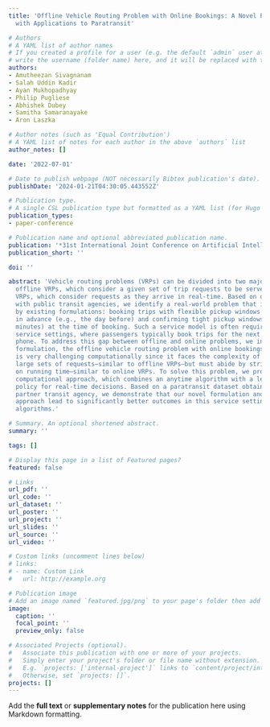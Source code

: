 ```yaml
---
title: 'Offline Vehicle Routing Problem with Online Bookings: A Novel Problem Formulation
  with Applications to Paratransit'

# Authors
# A YAML list of author names
# If you created a profile for a user (e.g. the default `admin` user at `content/authors/admin/`), 
# write the username (folder name) here, and it will be replaced with their full name and linked to their profile.
authors:
- Amutheezan Sivagnanam
- Salah Uddin Kadir
- Ayan Mukhopadhyay
- Philip Pugliese
- Abhishek Dubey
- Samitha Samaranayake
- Aron Laszka

# Author notes (such as 'Equal Contribution')
# A YAML list of notes for each author in the above `authors` list
author_notes: []

date: '2022-07-01'

# Date to publish webpage (NOT necessarily Bibtex publication's date).
publishDate: '2024-01-21T04:30:05.443552Z'

# Publication type.
# A single CSL publication type but formatted as a YAML list (for Hugo requirements).
publication_types:
- paper-conference

# Publication name and optional abbreviated publication name.
publication: '*31st International Joint Conference on Artificial Intelligence (IJCAI)*'
publication_short: ''

doi: ''

abstract: 'Vehicle routing problems (VRPs) can be divided into two major categories:
  offline VRPs, which consider a given set of trip requests to be served, and online
  VRPs, which consider requests as they arrive in real-time. Based on discussions
  with public transit agencies, we identify a real-world problem that is not addressed
  by existing formulations: booking trips with flexible pickup windows (e.g., 3 hours)
  in advance (e.g., the day before) and confirming tight pickup windows (e.g., 30
  minutes) at the time of booking. Such a service model is often required in paratransit
  service settings, where passengers typically book trips for the next day over the
  phone. To address this gap between offline and online problems, we introduce a novel
  formulation, the offline vehicle routing problem with online bookings. This problem
  is very challenging computationally since it faces the complexity of considering
  large sets of requests—similar to offline VRPs—but must abide by strict constraints
  on running time—similar to online VRPs. To solve this problem, we propose a novel
  computational approach, which combines an anytime algorithm with a learning-based
  policy for real-time decisions. Based on a paratransit dataset obtained from our
  partner transit agency, we demonstrate that our novel formulation and computational
  approach lead to significantly better outcomes in this service setting than existing
  algorithms.'

# Summary. An optional shortened abstract.
summary: ''

tags: []

# Display this page in a list of Featured pages?
featured: false

# Links
url_pdf: ''
url_code: ''
url_dataset: ''
url_poster: ''
url_project: ''
url_slides: ''
url_source: ''
url_video: ''

# Custom links (uncomment lines below)
# links:
# - name: Custom Link
#   url: http://example.org

# Publication image
# Add an image named `featured.jpg/png` to your page's folder then add a caption below.
image:
  caption: ''
  focal_point: ''
  preview_only: false

# Associated Projects (optional).
#   Associate this publication with one or more of your projects.
#   Simply enter your project's folder or file name without extension.
#   E.g. `projects: ['internal-project']` links to `content/project/internal-project/index.md`.
#   Otherwise, set `projects: []`.
projects: []
---
```


Add the **full text** or **supplementary notes** for the publication here using Markdown formatting.
